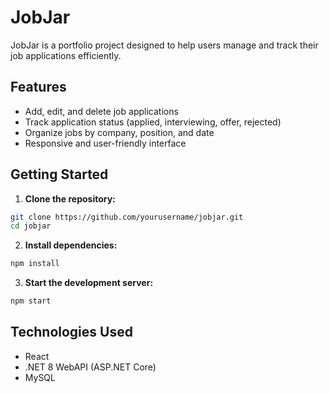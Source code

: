# JobJar

JobJar is a portfolio project designed to help users manage and track their job applications efficiently.

## Features

- Add, edit, and delete job applications
- Track application status (applied, interviewing, offer, rejected)
- Organize jobs by company, position, and date
- Responsive and user-friendly interface

## Getting Started

1. **Clone the repository:**
  ```bash
  git clone https://github.com/yourusername/jobjar.git
  cd jobjar
  ```

2. **Install dependencies:**
  ```bash
  npm install
  ```

3. **Start the development server:**
  ```bash
  npm start
  ```

## Technologies Used

- React
- .NET 8 WebAPI (ASP.NET Core)
- MySQL
